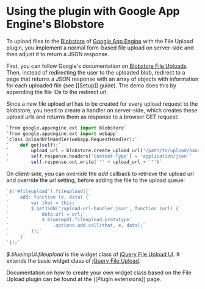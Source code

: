# Using the plugin with Google App Engine's Blobstore

To upload files to the [Blobstore](http://code.google.com/appengine/docs/python/blobstore/) of [Google App Engine](http://code.google.com/appengine/) with the File Upload plugin, you implement a normal form-based file upload on server-side and then adjust it to return a JSON response.

First, you can follow Google's documentation on [Blobstore File Uploads](http://code.google.com/appengine/docs/python/blobstore/overview.html#Uploading_a_Blob). Then, instead of redirecting the user to the uploaded blob, redirect to a page that returns a JSON response with an array of objects with information for each uploaded file (see [[Setup]] guide). The demo does this by appending the file IDs to the redirect url.

Since a new file upload url has to be created for every upload request to the blobstore, you need to create a handler on server-side, which creates these upload urls and returns them as response to a browser GET request:
```py
`from google.appengine.ext import blobstore`
`from google.appengine.ext import webapp`
`class UploadUrlHandler(webapp.RequestHandler):`
`    def get(self):`
`        upload_url = blobstore.create_upload_url('/path/to/upload/handler')`
`        self.response.headers['Content-Type'] = 'application/json'`
`        self.response.out.write('"' + upload_url + '"')`
```

On client-side, you can override the *add* callback to retrieve the upload url and override the *url* setting, before adding the file to the upload queue:
```js
`$('#fileupload').fileupload({`
`    add: function (e, data) {`
`        var that = this;`
`        $.getJSON('/upload-url-handler.json', function (url) {`
`            data.url = url;`
`            $.blueimpUI.fileupload.prototype`
`                .options.add.call(that, e, data);`
`        });`
`    }`
`});`
```
*$.blueimpUI.fileupload* is the widget class of [jQuery File Upload UI](https://github.com/blueimp/jQuery-File-Upload/blob/master/jquery.fileupload-ui.js). It extends the basic widget class of [jQuery File Upload](https://github.com/blueimp/jQuery-File-Upload/blob/master/jquery.fileupload.js).

Documentation on how to create your own widget class based on the File Upload plugin can be found at the [[Plugin extensions]] page.